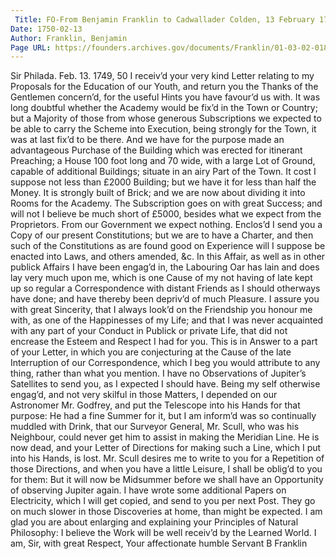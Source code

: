 ```yaml
---
 Title: FO-From Benjamin Franklin to Cadwallader Colden, 13 February 1750
Date: 1750-02-13
Author: Franklin, Benjamin
Page URL: https://founders.archives.gov/documents/Franklin/01-03-02-0183
---
```


Sir
Philada. Feb. 13. 1749, 50
I receiv’d your very kind Letter relating to my Proposals for the Education of our Youth, and return you the Thanks of the Gentlemen concern’d, for the useful Hints you have favour’d us with. It was long doubtful whether the Academy would be fix’d in the Town or Country; but a Majority of those from whose generous Subscriptions we expected to be able to carry the Scheme into Execution, being strongly for the Town, it was at last fix’d to be there. And we have for the purpose made an advantageous Purchase of the Building which was erected for itinerant Preaching; a House 100 foot long and 70 wide, with a large Lot of Ground, capable of additional Buildings; situate in an airy Part of the Town. It cost I suppose not less than £2000 Building; but we have it for less than half the Money. It is strongly built of Brick; and we are now about dividing it into Rooms for the Academy. The Subscription goes on with great Success; and will not I believe be much short of £5000, besides what we expect from the Proprietors. From our Government we expect nothing. Enclos’d I send you a Copy of our present Constitutions; but we are to have a Charter, and then such of the Constitutions as are found good on Experience will I suppose be enacted into Laws, and others amended, &c.
In this Affair, as well as in other publick Affairs I have been engag’d in, the Labouring Oar has lain and does lay very much upon me, which is one Cause of my not having of late kept up so regular a Correspondence with distant Friends as I should otherways have done; and have thereby been depriv’d of much Pleasure. I assure you with great Sincerity, that I always look’d on the Friendship you honour me with, as one of the Happinesses of my Life; and that I was never acquainted with any part of your Conduct in Publick or private Life, that did not encrease the Esteem and Respect I had for you. This is in Answer to a part of your Letter, in which you are conjecturing at the Cause of the late Interruption of our Correspondence, which I beg you would attribute to any thing, rather than what you mention.
I have no Observations of Jupiter’s Satellites to send you, as I expected I should have. Being my self otherwise engag’d, and not very skilful in those Matters, I depended on our Astronomer Mr. Godfrey, and put the Telescope into his Hands for that purpose: He had a fine Summer for it, but I am inform’d was so continually muddled with Drink, that our Surveyor General, Mr. Scull, who was his Neighbour, could never get him to assist in making the Meridian Line. He is now dead, and your Letter of Directions for making such a Line, which I put into his Hands, is lost. Mr. Scull desires me to write to you for a Repetition of those Directions, and when you have a little Leisure, I shall be oblig’d to you for them: But it will now be Midsummer before we shall have an Opportunity of observing Jupiter again.
I have wrote some additional Papers on Electricity, which I will get copied, and send to you per next Post. They go on much slower in those Discoveries at home, than might be expected.
I am glad you are about enlarging and explaining your Principles of Natural Philosophy: I believe the Work will be well receiv’d by the Learned World. I am, Sir, with great Respect, Your affectionate humble Servant
B Franklin

